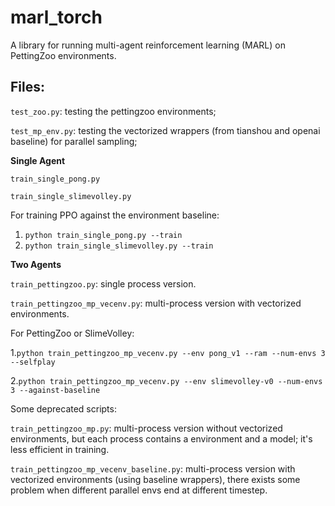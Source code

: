 # marl_torch

A library for running multi-agent reinforcement learning (MARL) on PettingZoo environments.

## Files:

`test_zoo.py`: testing the pettingzoo environments;

`test_mp_env.py`: testing the vectorized wrappers (from tianshou and openai baseline) for parallel sampling;

**Single Agent**

`train_single_pong.py`

`train_single_slimevolley.py`

For training PPO against the environment baseline:

1. `python train_single_pong.py --train`
2. `python train_single_slimevolley.py --train`

**Two Agents**

`train_pettingzoo.py`: single process version.

`train_pettingzoo_mp_vecenv.py`: multi-process version with vectorized environments.

For PettingZoo or SlimeVolley:

​	1.`python train_pettingzoo_mp_vecenv.py --env pong_v1 --ram --num-envs 3 --selfplay`

​	2.`python train_pettingzoo_mp_vecenv.py --env slimevolley-v0 --num-envs 3 --against-baseline`



Some deprecated scripts:

`train_pettingzoo_mp.py`:  multi-process version without vectorized environments, but each process contains a environment and a model; it's less efficient in training. 

`train_pettingzoo_mp_vecenv_baseline.py`: multi-process version with vectorized environments (using baseline wrappers), there exists some problem when different parallel envs end at different timestep.